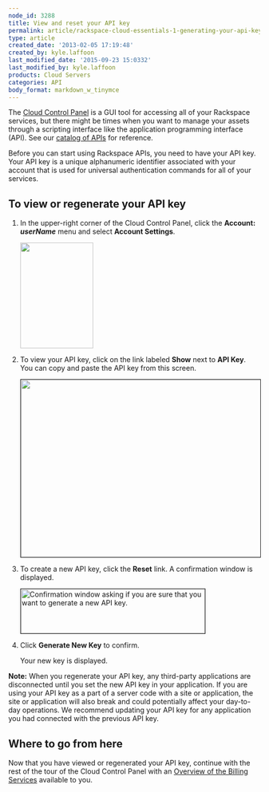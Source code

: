 ```yaml
---
node_id: 3288
title: View and reset your API key
permalink: article/rackspace-cloud-essentials-1-generating-your-api-key-0
type: article
created_date: '2013-02-05 17:19:48'
created_by: kyle.laffoon
last_modified_date: '2015-09-23 15:0332'
last_modified_by: kyle.laffoon
products: Cloud Servers
categories: API
body_format: markdown_w_tinymce
---
```


The [Cloud Control Panel](http://mycloud.rackspace.com/) is a GUI tool for accessing all of your Rackspace services, but there might be times when you want to manage your assets through a scripting interface like the application programming interface (API). See our [catalog of APIs](http://docs.rackspace.com/) for reference.

Before you can start using Rackspace APIs, you need to have your API key. Your API key is a unique alphanumeric identifier associated with your account that is used for universal authentication commands for all of your services.

## To view or regenerate your API key

1.	In the upper-right corner of the Cloud Control Panel, click the **Account:** ***userName***  menu and select **Account Settings**.
	
	<img src="/knowledge_center/sites/default/files/field/image/Account_Settings.png" width="146" height="212" alt=""  />

2.	To view your API key, click on the link labeled **Show** next to **API Key**. You can copy and paste the API key from this screen.

	<img src="/knowledge_center/sites/default/files/field/image/API_Key.png" width="567" height="356" alt="" border="1"  />
 
3.	To create a new API key, click the **Reset** link. A confirmation window is displayed.

	<img src="/knowledge_center/sites/default/files/field/image/RegenAPIimage_0.jpeg" width="369" height="89" border="1" alt="Confirmation window asking if you are sure that you want to generate a new API key."  />
 
4.	Click **Generate New Key** to confirm.

    Your new key is displayed.


**Note:** When you regenerate your API key, any third-party applications are disconnected until you set the new API key in your application. If you are using your API key as a part of a server code with a site or application, the site or application will also break and could potentially affect your day-to-day operations. We recommend updating your API key for any application you had connected with the previous API key.


## Where to go from here

Now that you have viewed or regenerated your API key, continue with the rest of the tour of the Cloud Control Panel with an [Overview of the Billing Services](http://www.rackspace.com/knowledge_center/Billing_Services) available to you.

<p>&nbsp;</p>
